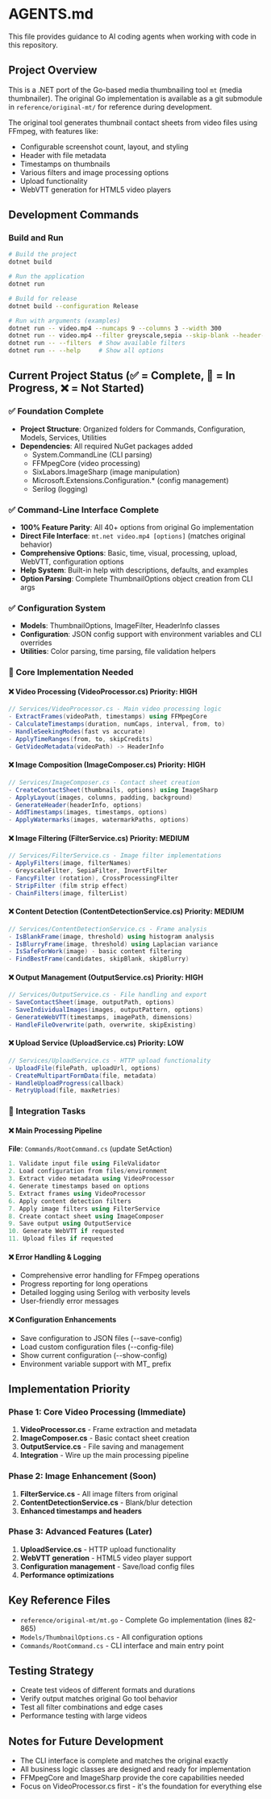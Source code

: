 # AGENTS.md

This file provides guidance to AI coding agents when working with code in this repository.

## Project Overview

This is a .NET port of the Go-based media thumbnailing tool `mt` (media thumbnailer). The original Go implementation is available as a git submodule in `reference/original-mt/` for reference during development.

The original tool generates thumbnail contact sheets from video files using FFmpeg, with features like:

- Configurable screenshot count, layout, and styling
- Header with file metadata
- Timestamps on thumbnails  
- Various filters and image processing options
- Upload functionality
- WebVTT generation for HTML5 video players

## Development Commands

### Build and Run

```bash
# Build the project
dotnet build

# Run the application
dotnet run

# Build for release
dotnet build --configuration Release

# Run with arguments (examples)
dotnet run -- video.mp4 --numcaps 9 --columns 3 --width 300
dotnet run -- video.mp4 --filter greyscale,sepia --skip-blank --header-meta
dotnet run -- --filters  # Show available filters
dotnet run -- --help     # Show all options
```

## Current Project Status (✅ = Complete, 🚧 = In Progress, ❌ = Not Started)

### ✅ Foundation Complete

- **Project Structure**: Organized folders for Commands, Configuration, Models, Services, Utilities
- **Dependencies**: All required NuGet packages added
  - System.CommandLine (CLI parsing)
  - FFMpegCore (video processing)
  - SixLabors.ImageSharp (image manipulation)
  - Microsoft.Extensions.Configuration.* (config management)
  - Serilog (logging)

### ✅ Command-Line Interface Complete

- **100% Feature Parity**: All 40+ options from original Go implementation
- **Direct File Interface**: `mt.net video.mp4 [options]` (matches original behavior)
- **Comprehensive Options**: Basic, time, visual, processing, upload, WebVTT, configuration options
- **Help System**: Built-in help with descriptions, defaults, and examples
- **Option Parsing**: Complete ThumbnailOptions object creation from CLI args

### ✅ Configuration System

- **Models**: ThumbnailOptions, ImageFilter, HeaderInfo classes
- **Configuration**: JSON config support with environment variables and CLI overrides
- **Utilities**: Color parsing, time parsing, file validation helpers

### 🚧 Core Implementation Needed

#### ❌ Video Processing (VideoProcessor.cs) **Priority: HIGH**

```csharp
// Services/VideoProcessor.cs - Main video processing logic
- ExtractFrames(videoPath, timestamps) using FFMpegCore
- CalculateTimestamps(duration, numCaps, interval, from, to)
- HandleSeekingModes(fast vs accurate)
- ApplyTimeRanges(from, to, skipCredits)
- GetVideoMetadata(videoPath) -> HeaderInfo
```

#### ❌ Image Composition (ImageComposer.cs) **Priority: HIGH**

```csharp
// Services/ImageComposer.cs - Contact sheet creation
- CreateContactSheet(thumbnails, options) using ImageSharp
- ApplyLayout(images, columns, padding, background)
- GenerateHeader(headerInfo, options)
- AddTimestamps(images, timestamps, options)
- ApplyWatermarks(images, watermarkPaths, options)
```

#### ❌ Image Filtering (FilterService.cs) **Priority: MEDIUM**

```csharp
// Services/FilterService.cs - Image filter implementations
- ApplyFilters(image, filterNames) 
- GreyscaleFilter, SepiaFilter, InvertFilter
- FancyFilter (rotation), CrossProcessingFilter
- StripFilter (film strip effect)
- ChainFilters(image, filterList)
```

#### ❌ Content Detection (ContentDetectionService.cs) **Priority: MEDIUM**

```csharp
// Services/ContentDetectionService.cs - Frame analysis
- IsBlankFrame(image, threshold) using histogram analysis
- IsBlurryFrame(image, threshold) using Laplacian variance
- IsSafeForWork(image) - basic content filtering
- FindBestFrame(candidates, skipBlank, skipBlurry)
```

#### ❌ Output Management (OutputService.cs) **Priority: HIGH**

```csharp
// Services/OutputService.cs - File handling and export
- SaveContactSheet(image, outputPath, options)
- SaveIndividualImages(images, outputPattern, options)
- GenerateWebVTT(timestamps, imagePath, dimensions)
- HandleFileOverwrite(path, overwrite, skipExisting)
```

#### ❌ Upload Service (UploadService.cs) **Priority: LOW**

```csharp
// Services/UploadService.cs - HTTP upload functionality
- UploadFile(filePath, uploadUrl, options)
- CreateMultipartFormData(file, metadata)
- HandleUploadProgress(callback)
- RetryUpload(file, maxRetries)
```

### 🚧 Integration Tasks

#### ❌ Main Processing Pipeline

**File**: `Commands/RootCommand.cs` (update SetAction)

```csharp
1. Validate input file using FileValidator
2. Load configuration from files/environment
3. Extract video metadata using VideoProcessor  
4. Generate timestamps based on options
5. Extract frames using VideoProcessor
6. Apply content detection filters
7. Apply image filters using FilterService
8. Create contact sheet using ImageComposer
9. Save output using OutputService
10. Generate WebVTT if requested
11. Upload files if requested
```

#### ❌ Error Handling & Logging

- Comprehensive error handling for FFmpeg operations
- Progress reporting for long operations
- Detailed logging using Serilog with verbosity levels
- User-friendly error messages

#### ❌ Configuration Enhancements

- Save configuration to JSON files (--save-config)
- Load custom configuration files (--config-file)
- Show current configuration (--show-config)
- Environment variable support with MT_ prefix

## Implementation Priority

### Phase 1: Core Video Processing (Immediate)

1. **VideoProcessor.cs** - Frame extraction and metadata
2. **ImageComposer.cs** - Basic contact sheet creation
3. **OutputService.cs** - File saving and management
4. **Integration** - Wire up the main processing pipeline

### Phase 2: Image Enhancement (Soon)

1. **FilterService.cs** - All image filters from original
2. **ContentDetectionService.cs** - Blank/blur detection
3. **Enhanced timestamps and headers**

### Phase 3: Advanced Features (Later)

1. **UploadService.cs** - HTTP upload functionality
2. **WebVTT generation** - HTML5 video player support
3. **Configuration management** - Save/load config files
4. **Performance optimizations**

## Key Reference Files

- `reference/original-mt/mt.go` - Complete Go implementation (lines 82-865)
- `Models/ThumbnailOptions.cs` - All configuration options
- `Commands/RootCommand.cs` - CLI interface and main entry point

## Testing Strategy

- Create test videos of different formats and durations
- Verify output matches original Go tool behavior
- Test all filter combinations and edge cases
- Performance testing with large videos

## Notes for Future Development

- The CLI interface is complete and matches the original exactly
- All business logic classes are designed and ready for implementation  
- FFMpegCore and ImageSharp provide the core capabilities needed
- Focus on VideoProcessor.cs first - it's the foundation for everything else
